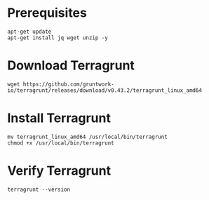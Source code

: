 # Prerequisites
```
apt-get update
apt-get install jq wget unzip -y 
```

# Download Terragrunt 
```
wget https://github.com/gruntwork-io/terragrunt/releases/download/v0.43.2/terragrunt_linux_amd64
```

# Install Terragrunt 
```
mv terragrunt_linux_amd64 /usr/local/bin/terragrunt
chmod +x /usr/local/bin/terragrunt
```

# Verify Terragrunt
```
terragrunt --version
```





